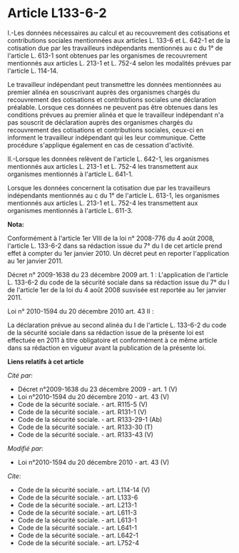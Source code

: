 # Article L133-6-2

I.-Les données nécessaires au calcul et au recouvrement des cotisations et contributions sociales mentionnées aux articles L.
133-6 et L. 642-1 et de la cotisation due par les travailleurs indépendants mentionnés au c du 1° de l'article L. 613-1 sont
obtenues par les organismes de recouvrement mentionnés aux articles L. 213-1 et L. 752-4 selon les modalités prévues par
l'article L. 114-14. 

Le travailleur indépendant peut transmettre les données mentionnées au premier alinéa en souscrivant auprès des organismes
chargés du recouvrement des cotisations et contributions sociales une déclaration préalable. Lorsque ces données ne peuvent
pas être obtenues dans les conditions prévues au premier alinéa et que le travailleur indépendant n'a pas souscrit de
déclaration auprès des organismes chargés du recouvrement des cotisations et contributions sociales, ceux-ci en informent le
travailleur indépendant qui les leur communique. Cette procédure s'applique également en cas de cessation d'activité. 

II.-Lorsque les données relèvent de l'article L. 642-1, les organismes mentionnés aux articles L. 213-1 et L. 752-4 les
transmettent aux organismes mentionnés à l'article L. 641-1. 

Lorsque les données concernent la cotisation due par les travailleurs indépendants mentionnés au c du 1° de l'article L.
613-1, les organismes mentionnés aux articles L. 213-1 et L. 752-4 les transmettent aux organismes mentionnés à l'article L.
611-3.

**Nota:**

Conformément à l'article 1er VIII de la loi n° 2008-776 du 4 août 2008, l'article L. 133-6-2 dans sa rédaction issue du 7° du
I de cet article prend effet à compter du 1er janvier 2010. Un décret peut en reporter l'application au 1er janvier 2011.

Décret n° 2009-1638 du 23 décembre 2009 art. 1 : L'application de l'article L. 133-6-2 du code de la sécurité sociale dans sa
rédaction issue du 7° du I de l'article 1er de la loi du 4 août 2008 susvisée est reportée au 1er janvier 2011.

Loi n° 2010-1594 du 20 décembre 2010 art. 43 II :   

La déclaration prévue au second  alinéa du I de l'article L. 133-6-2 du code de la sécurité sociale dans sa  rédaction issue
de la présente loi est effectuée en 2011 à titre obligatoire et  conformément à ce même article dans sa rédaction en vigueur
avant la publication  de la présente loi.

**Liens relatifs à cet article**

_Cité par_:

  - Décret n°2009-1638 du 23 décembre 2009 - art. 1 (V)
  - Loi n°2010-1594 du 20 décembre 2010 - art. 43 (V)
  - Code de la sécurité sociale. - art. R115-5 (V)
  - Code de la sécurité sociale. - art. R131-1 (V)
  - Code de la sécurité sociale. - art. R133-29-1 (Ab)
  - Code de la sécurité sociale. - art. R133-30 (T)
  - Code de la sécurité sociale. - art. R133-43 (V)

_Modifié par_:

  - Loi n°2010-1594 du 20 décembre 2010 - art. 43 (V)

_Cite_:

  - Code de la sécurité sociale. - art. L114-14 (V)
  - Code de la sécurité sociale. - art. L133-6
  - Code de la sécurité sociale. - art. L213-1
  - Code de la sécurité sociale. - art. L611-3
  - Code de la sécurité sociale. - art. L613-1
  - Code de la sécurité sociale. - art. L641-1
  - Code de la sécurité sociale. - art. L642-1
  - Code de la sécurité sociale. - art. L752-4
